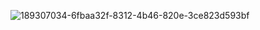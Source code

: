 ![189307034-6fbaa32f-8312-4b46-820e-3ce823d593bf](https://user-images.githubusercontent.com/20607629/189478333-a3d48fff-519d-4e6b-b1e4-c72314691587.png)
